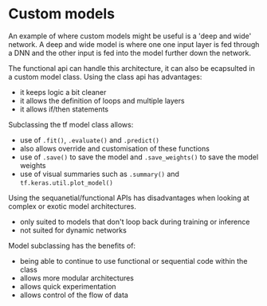 # Custom models
An example of where custom models might be useful is a 'deep and wide' network. A deep and wide model is where one one input layer is fed through a DNN and the other input is fed into the model further down the network.

The functional api can handle this architecture, it can also be ecapsulted in a custom model class. Using the class api has advantages:
* it keeps logic a bit cleaner
* it allows the definition of loops and multiple layers
* it allows if/then statements

Subclassing the tf model class allows:
* use of `.fit()`, `.evaluate()` and `.predict()`
* also allows override and customisation of these functions
* use of `.save()` to save the model and `.save_weights()` to save the model weights
* use of visual summaries such as `.summary()` and `tf.keras.util.plot_model()`

Using the sequanetial/functional APIs has disadvantages when looking at complex or exotic model architectures.
* only suited to models that don't loop back during training or inference
* not suited for dynamic networks

Model subclassing has the benefits of:
* being able to continue to use functional or sequential code within the class
* allows more modular architectures
* allows quick experimentation
* allows control of the flow of data  
